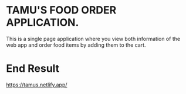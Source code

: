 # TAMU'S FOOD ORDER APPLICATION.
This is a single page application where you view both information of the web app and order food items by adding them to the cart. 
# End Result
https://tamus.netlify.app/

